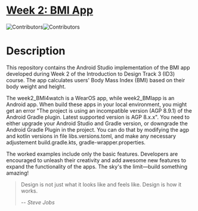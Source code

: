# [Week 2: BMI App](https://github.com/KUAS-ubicomp-lab/ID3_w2BMI)
![Contributors](https://img.shields.io/badge/contributor-PiranitaGomez-pink)![Contributors](https://img.shields.io/badge/contributor-CleberCarvalho-green)

# Description
This repository contains the Android Studio implementation of the BMI app developed during Week 2 of the Introduction to Design Track 3 (ID3) course. The app calculates users' Body Mass Index (BMI) based on their body weight and height. 

The week2_BMI4watch is a WearOS app, while week2_BMIapp is an Android app. When build these apps in your local environment, you might get an error "The project is using an incompatible version (AGP 8.9.1) of the Android Gradle plugin. Latest supported version is AGP 8.x.x". You need to either upgrade your Android Studio and Gradle version, or downgrade the Android Gradle Plugin in the project. You can do that by modifying the agp and kotlin versions in file libs.versions.toml, and make any necessary adjustement build.gradle.kts, gradle-wrapper.properties.

The worked examples include only the basic features. Developers are encouraged to unleash their creativity and add awesome new features to expand the functionality of the apps. The sky's the limit—build something amazing!

> Design is not just what it looks like and feels like. Design is how it works.
> 
> -- <cite>Steve Jobs</cite>
